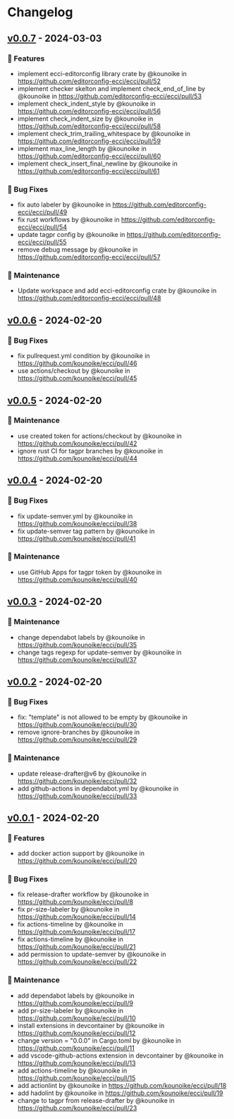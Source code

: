 # Changelog

## [v0.0.7](https://github.com/editorconfig-ecci/ecci/compare/v0.0.6...v0.0.7) - 2024-03-03
### 🚀 Features
- implement ecci-editorconfig library crate by @kounoike in https://github.com/editorconfig-ecci/ecci/pull/52
- implement checker skelton and implement check_end_of_line by @kounoike in https://github.com/editorconfig-ecci/ecci/pull/53
- implement check_indent_style by @kounoike in https://github.com/editorconfig-ecci/ecci/pull/56
- implement check_indent_size by @kounoike in https://github.com/editorconfig-ecci/ecci/pull/58
- implement check_trim_trailing_whitespace by @kounoike in https://github.com/editorconfig-ecci/ecci/pull/59
- implement max_line_length by @kounoike in https://github.com/editorconfig-ecci/ecci/pull/60
- implement check_insert_final_newline by @kounoike in https://github.com/editorconfig-ecci/ecci/pull/61
### 🐛 Bug Fixes
- fix auto labeler by @kounoike in https://github.com/editorconfig-ecci/ecci/pull/49
- fix rust workflows by @kounoike in https://github.com/editorconfig-ecci/ecci/pull/54
- update tagpr config by @kounoike in https://github.com/editorconfig-ecci/ecci/pull/55
- remove debug message by @kounoike in https://github.com/editorconfig-ecci/ecci/pull/57
### 🧰 Maintenance
- Update workspace and add ecci-editorconfig crate by @kounoike in https://github.com/editorconfig-ecci/ecci/pull/48

## [v0.0.6](https://github.com/kounoike/ecci/compare/v0.0.5...v0.0.6) - 2024-02-20
### 🐛 Bug Fixes
- fix pullrequest.yml condition by @kounoike in https://github.com/kounoike/ecci/pull/46
- use actions/checkout by @kounoike in https://github.com/kounoike/ecci/pull/45

## [v0.0.5](https://github.com/kounoike/ecci/compare/v0.0.4...v0.0.5) - 2024-02-20
### 🧰 Maintenance
- use created token for actions/checkout by @kounoike in https://github.com/kounoike/ecci/pull/42
- ignore rust CI for tagpr branches by @kounoike in https://github.com/kounoike/ecci/pull/44

## [v0.0.4](https://github.com/kounoike/ecci/compare/v0.0.3...v0.0.4) - 2024-02-20
### 🐛 Bug Fixes
- fix update-semver.yml by @kounoike in https://github.com/kounoike/ecci/pull/38
- fix update-semver tag pattern by @kounoike in https://github.com/kounoike/ecci/pull/41
### 🧰 Maintenance
- use GitHub Apps for tagpr token by @kounoike in https://github.com/kounoike/ecci/pull/40

## [v0.0.3](https://github.com/kounoike/ecci/compare/v0.0.2...v0.0.3) - 2024-02-20
### 🧰 Maintenance
- change dependabot labels by @kounoike in https://github.com/kounoike/ecci/pull/35
- change tags regexp for update-semver by @kounoike in https://github.com/kounoike/ecci/pull/37

## [v0.0.2](https://github.com/kounoike/ecci/compare/v0.0.1...v0.0.2) - 2024-02-20
### 🐛 Bug Fixes
- fix: "template" is not allowed to be empty by @kounoike in https://github.com/kounoike/ecci/pull/30
- remove ignore-branches by @kounoike in https://github.com/kounoike/ecci/pull/29
### 🧰 Maintenance
- update release-drafter@v6 by @kounoike in https://github.com/kounoike/ecci/pull/32
- add github-actions in dependabot.yml by @kounoike in https://github.com/kounoike/ecci/pull/33

## [v0.0.1](https://github.com/kounoike/ecci/commits/v0.0.1) - 2024-02-20
### 🚀 Features
- add docker action support by @kounoike in https://github.com/kounoike/ecci/pull/20
### 🐛 Bug Fixes
- fix release-drafter workflow by @kounoike in https://github.com/kounoike/ecci/pull/8
- fix pr-size-labeler by @kounoike in https://github.com/kounoike/ecci/pull/14
- fix actions-timeline by @kounoike in https://github.com/kounoike/ecci/pull/17
- fix actions-timeline by @kounoike in https://github.com/kounoike/ecci/pull/21
- add permission to update-semver by @kounoike in https://github.com/kounoike/ecci/pull/22
### 🧰 Maintenance
- add dependabot labels by @kounoike in https://github.com/kounoike/ecci/pull/9
- add pr-size-labeler by @kounoike in https://github.com/kounoike/ecci/pull/10
- install extensions in devcontainer by @kounoike in https://github.com/kounoike/ecci/pull/12
- change version = "0.0.0" in Cargo.toml by @kounoike in https://github.com/kounoike/ecci/pull/11
- add vscode-github-actions extension in devcontainer by @kounoike in https://github.com/kounoike/ecci/pull/13
- add actions-timeline by @kounoike in https://github.com/kounoike/ecci/pull/15
- add actionlint by @kounoike in https://github.com/kounoike/ecci/pull/18
- add hadolint by @kounoike in https://github.com/kounoike/ecci/pull/19
- change to tagpr from release-drafter by @kounoike in https://github.com/kounoike/ecci/pull/23
